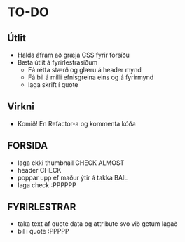 
# TO-DO #

## Útlit ##

* Halda áfram að græja CSS fyrir forsíðu
* Bæta útlit á fyrirlestrasíðum
    * Fá rétta stærð og glæru á header mynd
    * Fá bil á milli efnisgreina eins og á fyrirmynd
    * laga skrift í quote

## Virkni ##

* Komið! En Refactor-a og kommenta kóða

## FORSIDA ## 
* laga ekki thumbnail CHECK ALMOST
* header CHECK
* poppar upp ef maður ýtir á takka BAIL
* laga check :PPPPPP

## FYRIRLESTRAR ##
* taka text af quote data og attribute svo við getum lagað 
* bil i quote :PPPPP
